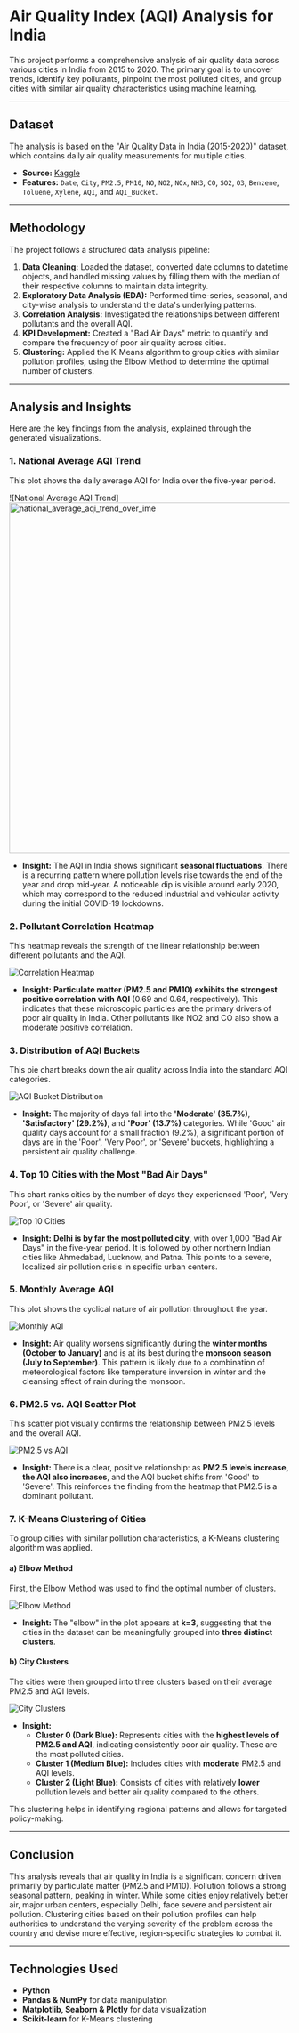 # Air Quality Index (AQI) Analysis for India

This project performs a comprehensive analysis of air quality data across various cities in India from 2015 to 2020. The primary goal is to uncover trends, identify key pollutants, pinpoint the most polluted cities, and group cities with similar air quality characteristics using machine learning.

---
## Dataset

The analysis is based on the "Air Quality Data in India (2015-2020)" dataset, which contains daily air quality measurements for multiple cities.

* **Source:** [Kaggle](https://www.kaggle.com/rohanrao/air-quality-data-in-india)
* **Features:** `Date`, `City`, `PM2.5`, `PM10`, `NO`, `NO2`, `NOx`, `NH3`, `CO`, `SO2`, `O3`, `Benzene`, `Toluene`, `Xylene`, `AQI`, and `AQI_Bucket`.

---
## Methodology

The project follows a structured data analysis pipeline:

1.  **Data Cleaning:** Loaded the dataset, converted date columns to datetime objects, and handled missing values by filling them with the median of their respective columns to maintain data integrity.
2.  **Exploratory Data Analysis (EDA):** Performed time-series, seasonal, and city-wise analysis to understand the data's underlying patterns.
3.  **Correlation Analysis:** Investigated the relationships between different pollutants and the overall AQI.
4.  **KPI Development:** Created a "Bad Air Days" metric to quantify and compare the frequency of poor air quality across cities.
5.  **Clustering:** Applied the K-Means algorithm to group cities with similar pollution profiles, using the Elbow Method to determine the optimal number of clusters.

---
## Analysis and Insights

Here are the key findings from the analysis, explained through the generated visualizations.

### 1. National Average AQI Trend

This plot shows the daily average AQI for India over the five-year period.

![National Average AQI Trend]<img width="1242" height="630" alt="national_average_aqi_trend_over_ime" src="https://github.com/user-attachments/assets/b0dfc565-10e8-436b-b487-04ebd13bf5c8" />


* **Insight:** The AQI in India shows significant **seasonal fluctuations**. There is a recurring pattern where pollution levels rise towards the end of the year and drop mid-year. A noticeable dip is visible around early 2020, which may correspond to the reduced industrial and vehicular activity during the initial COVID-19 lockdowns.

### 2. Pollutant Correlation Heatmap

This heatmap reveals the strength of the linear relationship between different pollutants and the AQI.

![Correlation Heatmap](Correlation%20Heatmap%20of%20Pollutants%20and%20AQI.png)

* **Insight:** **Particulate matter (PM2.5 and PM10) exhibits the strongest positive correlation with AQI** (0.69 and 0.64, respectively). This indicates that these microscopic particles are the primary drivers of poor air quality in India. Other pollutants like NO2 and CO also show a moderate positive correlation.

### 3. Distribution of AQI Buckets

This pie chart breaks down the air quality across India into the standard AQI categories.

![AQI Bucket Distribution](Distribution%20of%20AQI%20Buckets.png)

* **Insight:** The majority of days fall into the **'Moderate' (35.7%)**, **'Satisfactory' (29.2%)**, and **'Poor' (13.7%)** categories. While 'Good' air quality days account for a small fraction (9.2%), a significant portion of days are in the 'Poor', 'Very Poor', or 'Severe' buckets, highlighting a persistent air quality challenge.

### 4. Top 10 Cities with the Most "Bad Air Days"

This chart ranks cities by the number of days they experienced 'Poor', 'Very Poor', or 'Severe' air quality.

![Top 10 Cities](Top%2010%20cities%20with%20the%20most%20Bad%20Air%20Days.png)

* **Insight:** **Delhi is by far the most polluted city**, with over 1,000 "Bad Air Days" in the five-year period. It is followed by other northern Indian cities like Ahmedabad, Lucknow, and Patna. This points to a severe, localized air pollution crisis in specific urban centers.

### 5. Monthly Average AQI

This plot shows the cyclical nature of air pollution throughout the year.

![Monthly AQI](Monthly%20Average%20AQI%20in%20India.png)

* **Insight:** Air quality worsens significantly during the **winter months (October to January)** and is at its best during the **monsoon season (July to September)**. This pattern is likely due to a combination of meteorological factors like temperature inversion in winter and the cleansing effect of rain during the monsoon.

### 6. PM2.5 vs. AQI Scatter Plot

This scatter plot visually confirms the relationship between PM2.5 levels and the overall AQI.

![PM2.5 vs AQI](newplot.png)

* **Insight:** There is a clear, positive relationship: as **PM2.5 levels increase, the AQI also increases**, and the AQI bucket shifts from 'Good' to 'Severe'. This reinforces the finding from the heatmap that PM2.5 is a dominant pollutant.

### 7. K-Means Clustering of Cities

To group cities with similar pollution characteristics, a K-Means clustering algorithm was applied.

#### a) Elbow Method

First, the Elbow Method was used to find the optimal number of clusters.

![Elbow Method](Elbow%20Method%20for%20Optimal%20Number%20of%20Clusters.png)

* **Insight:** The "elbow" in the plot appears at **k=3**, suggesting that the cities in the dataset can be meaningfully grouped into **three distinct clusters**.

#### b) City Clusters

The cities were then grouped into three clusters based on their average PM2.5 and AQI levels.

![City Clusters](Clusters%20of%20Cities%20based%20on%20PM2.5%20and%20AQI.png)

* **Insight:**
    * **Cluster 0 (Dark Blue):** Represents cities with the **highest levels of PM2.5 and AQI**, indicating consistently poor air quality. These are the most polluted cities.
    * **Cluster 1 (Medium Blue):** Includes cities with **moderate** PM2.5 and AQI levels.
    * **Cluster 2 (Light Blue):** Consists of cities with relatively **lower** pollution levels and better air quality compared to the others.

This clustering helps in identifying regional patterns and allows for targeted policy-making.

---
## Conclusion

This analysis reveals that air quality in India is a significant concern driven primarily by particulate matter (PM2.5 and PM10). Pollution follows a strong seasonal pattern, peaking in winter. While some cities enjoy relatively better air, major urban centers, especially Delhi, face severe and persistent air pollution. Clustering cities based on their pollution profiles can help authorities to understand the varying severity of the problem across the country and devise more effective, region-specific strategies to combat it.

---
## Technologies Used
* **Python**
* **Pandas & NumPy** for data manipulation
* **Matplotlib, Seaborn & Plotly** for data visualization
* **Scikit-learn** for K-Means clustering
